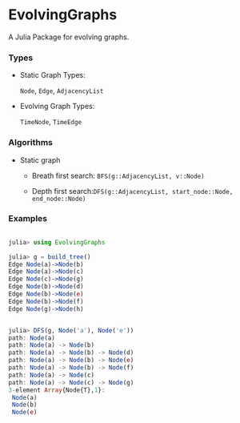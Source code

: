 # EvolvingGraphs

A Julia Package for evolving graphs.

### Types

* Static Graph Types:

	``Node``, ``Edge``, ``AdjacencyList``

* Evolving Graph Types:

	``TimeNode``, ``TimeEdge``

### Algorithms

* Static graph

	- Breath first search: ``BFS(g::AdjacencyList, v::Node)``

	- Depth first search:``DFS(g::AdjacencyList, start_node::Node, end_node::Node)``

### Examples

```julia

julia> using EvolvingGraphs

julia> g = build_tree()
Edge Node(a)->Node(b)  
Edge Node(a)->Node(c)  
Edge Node(c)->Node(g)  
Edge Node(b)->Node(d)  
Edge Node(b)->Node(e)  
Edge Node(b)->Node(f)  
Edge Node(g)->Node(h)  


julia> DFS(g, Node('a'), Node('e'))
path: Node(a)
path: Node(a) -> Node(b)
path: Node(a) -> Node(b) -> Node(d)
path: Node(a) -> Node(b) -> Node(e)
path: Node(a) -> Node(b) -> Node(f)
path: Node(a) -> Node(c)
path: Node(a) -> Node(c) -> Node(g)
3-element Array{Node{T},1}:
 Node(a)
 Node(b)
 Node(e)

```

